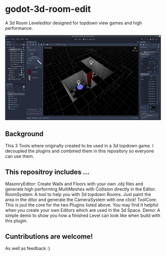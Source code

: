 # godot-3d-room-edit
A 3d Room Leveleditor designed for topdown view games and high performance.


![](screenshots/level_editing.png)


## Background
This 3 Tools where originally created to be used in a 3d topdown game.
I decoupled the plugins and combined them in this repository so everyone can use them.

## This repositroy includes ...
MasonryEditor: Create Walls and Floors with your own .obj files and generate high performing MultiMeshes with Collision directly in the Editor.
RoomSystem: A tool to help you with 3d topdown Rooms. Just paint the area in the ditor and generate the CameraSystem with one click!
ToolCore: This is jsut the core for the two Plugins listed above. You may find it helpful when you create your own Editors which are used in the 3d Space.
Demo: A simple demo to show you how a finished Level can look like when build with this plugin.

## Cuntributions are welcome!
As well as feedback :)
